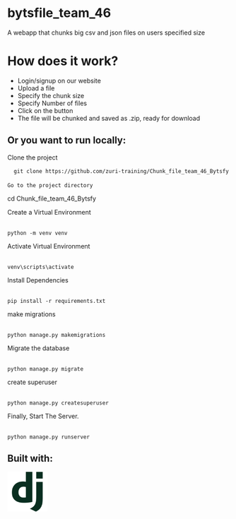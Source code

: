 # bytsfile_team_46
A webapp that chunks big csv and json files on users specified size

<h1>How does it work?</h1>
<ul style="text-align: center ,">
<li>Login/signup on our website </li>
<li>Upload a file</li>
<li>Specify the chunk size</li>
<li>Specify Number of files</li>
<li>Click on the button</li>
<li>The file will be chunked and saved as .zip, ready for download</li>
</ul>

<h2>Or you want to run locally:</h2>

Clone the project

```
  git clone https://github.com/zuri-training/Chunk_file_team_46_Bytsfy

Go to the project directory
```

cd Chunk_file_team_46_Bytsfy

Create a Virtual Environment
```

python -m venv venv

```

Activate Virtual Environment
```

venv\scripts\activate

```

Install Dependencies
```

pip install -r requirements.txt

```

make migrations
```

python manage.py makemigrations

```

Migrate the database
```

python manage.py migrate

```

create superuser
```

python manage.py createsuperuser

```



Finally, Start The Server.
```

python manage.py runserver

```

<h2>Built with:</h2>


 <img src="https://github.com/devicons/devicon/blob/master/icons/django/django-plain.svg" title="Django" alt="Django" width="90" height="90"/>
          


